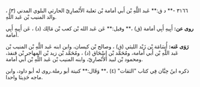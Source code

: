 ٣١٦٦ -** د ق:** عَبد اللَّهِ بْن أَبي أمامة بْن ثعلبة الأَنْصارِيّ الحارثي البلوي المدني (٣) ، والد المنيب بْن عَبد اللَّهِ.

**روى عن:** أَبِيهِ أَبِي أمامة (ق) ،** وقيل:** عَن عَبد الله بْن كعب بْن مَالِك (د) ، عَن أَبِيهِ أَبِي أمامة.

**رَوَى عَنه:** أُسَامَة بْن زَيْد الليثي (ق) ، وصالح بْن كيسان، وابن ابنه عَبد اللَّهِ بْن المنيب بْن عَبد اللَّهِ بْن أَبي أمامة، ومُحَمَّد بْن إِسْحَاق (د) ، ومُحَمَّد بْن زيد بْن المهاجر بْن قنفذ، ومحمود بْن لبيد الأَنْصارِيّ، وابنه المنيب بْن عَبد اللَّهِ بْن أَبي أمامة.

ذكره ابنُ حِبَّان فِي كتاب "الثقات" (٤) ،** وَقَال:** كنيتة أبو رملة.روى له أبو داود، وابن ماجه حَدِيثا واحدا.